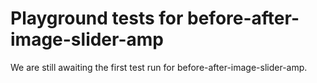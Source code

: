 # Playground tests for before-after-image-slider-amp
We are still awaiting the first test run for before-after-image-slider-amp.
